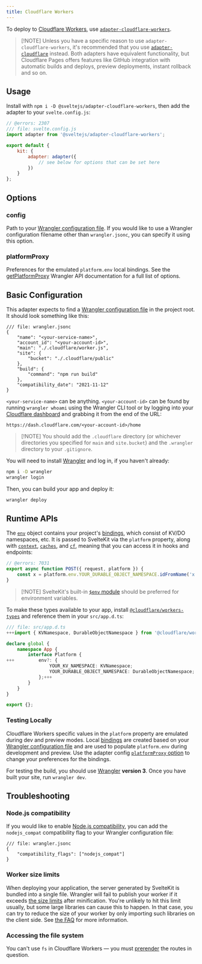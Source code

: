 ```yaml
---
title: Cloudflare Workers
---
```


To deploy to [Cloudflare Workers](https://workers.cloudflare.com/), use [`adapter-cloudflare-workers`](https://github.com/sveltejs/kit/tree/main/packages/adapter-cloudflare-workers).

> [!NOTE] Unless you have a specific reason to use `adapter-cloudflare-workers`, it's recommended that you use [`adapter-cloudflare`](adapter-cloudflare) instead. Both adapters have equivalent functionality, but Cloudflare Pages offers features like GitHub integration with automatic builds and deploys, preview deployments, instant rollback and so on.

## Usage

Install with `npm i -D @sveltejs/adapter-cloudflare-workers`, then add the adapter to your `svelte.config.js`:

```js
// @errors: 2307
/// file: svelte.config.js
import adapter from '@sveltejs/adapter-cloudflare-workers';

export default {
	kit: {
		adapter: adapter({
			// see below for options that can be set here
		})
	}
};
```

## Options

### config

Path to your [Wrangler configuration file](https://developers.cloudflare.com/workers/wrangler/configuration/). If you would like to use a Wrangler configuration filename other than `wrangler.jsonc`, you can specify it using this option.

### platformProxy

Preferences for the emulated `platform.env` local bindings. See the [getPlatformProxy](https://developers.cloudflare.com/workers/wrangler/api/#parameters-1) Wrangler API documentation for a full list of options.

## Basic Configuration

This adapter expects to find a [Wrangler configuration file](https://developers.cloudflare.com/workers/configuration/sites/configuration/) in the project root. It should look something like this:

```jsonc
/// file: wrangler.jsonc
{
	"name": "<your-service-name>",
	"account_id": "<your-account-id>",
	"main": "./.cloudflare/worker.js",
	"site": {
		"bucket": "./.cloudflare/public"
	},
	"build": {
		"command": "npm run build"
	},
	"compatibility_date": "2021-11-12"
}
```

`<your-service-name>` can be anything. `<your-account-id>` can be found by running `wrangler whoami` using the Wrangler CLI tool or by logging into your [Cloudflare dashboard](https://dash.cloudflare.com) and grabbing it from the end of the URL:

```
https://dash.cloudflare.com/<your-account-id>/home
```

> [!NOTE] You should add the `.cloudflare` directory (or whichever directories you specified for `main` and `site.bucket`) and the `.wrangler` directory to your `.gitignore`.

You will need to install [Wrangler](https://developers.cloudflare.com/workers/wrangler/install-and-update/) and log in, if you haven't already:

```sh
npm i -D wrangler
wrangler login
```

Then, you can build your app and deploy it:

```sh
wrangler deploy
```

## Runtime APIs

The [`env`](https://developers.cloudflare.com/workers/runtime-apis/fetch-event#parameters) object contains your project's [bindings](https://developers.cloudflare.com/workers/runtime-apis/bindings/), which consist of KV/DO namespaces, etc. It is passed to SvelteKit via the `platform` property, along with [`context`](https://developers.cloudflare.com/workers/runtime-apis/context/), [`caches`](https://developers.cloudflare.com/workers/runtime-apis/cache/), and [`cf`](https://developers.cloudflare.com/workers/runtime-apis/request/#incomingrequestcfproperties), meaning that you can access it in hooks and endpoints:

```js
// @errors: 7031
export async function POST({ request, platform }) {
	const x = platform.env.YOUR_DURABLE_OBJECT_NAMESPACE.idFromName('x');
}
```

> [!NOTE] SvelteKit's built-in [`$env` module]($env-static-private) should be preferred for environment variables.

To make these types available to your app, install [`@cloudflare/workers-types`](https://www.npmjs.com/package/@cloudflare/workers-types) and reference them in your `src/app.d.ts`:

```ts
/// file: src/app.d.ts
+++import { KVNamespace, DurableObjectNamespace } from '@cloudflare/workers-types';+++

declare global {
	namespace App {
		interface Platform {
+++			env?: {
				YOUR_KV_NAMESPACE: KVNamespace;
				YOUR_DURABLE_OBJECT_NAMESPACE: DurableObjectNamespace;
			};+++
		}
	}
}

export {};
```

### Testing Locally

Cloudflare Workers specific values in the `platform` property are emulated during dev and preview modes. Local [bindings](https://developers.cloudflare.com/workers/wrangler/configuration/#bindings) are created based on your [Wrangler configuration file](https://developers.cloudflare.com/workers/wrangler/) and are used to populate `platform.env` during development and preview. Use the adapter config [`platformProxy` option](#Options-platformProxy) to change your preferences for the bindings.

For testing the build, you should use [Wrangler](https://developers.cloudflare.com/workers/wrangler/) **version 3**. Once you have built your site, run `wrangler dev`.

## Troubleshooting

### Node.js compatibility

If you would like to enable [Node.js compatibility](https://developers.cloudflare.com/workers/runtime-apis/nodejs/), you can add the `nodejs_compat` compatibility flag to your Wrangler configuration file:

```jsonc
/// file: wrangler.jsonc
{
	"compatibility_flags": ["nodejs_compat"]
}
```

### Worker size limits

When deploying your application, the server generated by SvelteKit is bundled into a single file. Wrangler will fail to publish your worker if it exceeds [the size limits](https://developers.cloudflare.com/workers/platform/limits/#worker-size) after minification. You're unlikely to hit this limit usually, but some large libraries can cause this to happen. In that case, you can try to reduce the size of your worker by only importing such libraries on the client side. See [the FAQ](./faq#How-do-I-use-a-client-side-library-accessing-document-or-window) for more information.

### Accessing the file system

You can't use `fs` in Cloudflare Workers — you must [prerender](page-options#prerender) the routes in question.
